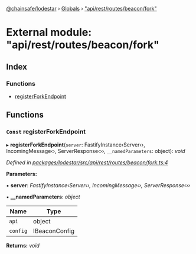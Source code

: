 [@chainsafe/lodestar](../README.md) › [Globals](../globals.md) › ["api/rest/routes/beacon/fork"](_api_rest_routes_beacon_fork_.md)

# External module: "api/rest/routes/beacon/fork"

## Index

### Functions

* [registerForkEndpoint](_api_rest_routes_beacon_fork_.md#const-registerforkendpoint)

## Functions

### `Const` registerForkEndpoint

▸ **registerForkEndpoint**(`server`: FastifyInstance‹Server‹›, IncomingMessage‹›, ServerResponse‹››, `__namedParameters`: object): *void*

*Defined in [packages/lodestar/src/api/rest/routes/beacon/fork.ts:4](https://github.com/ChainSafe/lodestar/blob/5eceb6c26/packages/lodestar/src/api/rest/routes/beacon/fork.ts#L4)*

**Parameters:**

▪ **server**: *FastifyInstance‹Server‹›, IncomingMessage‹›, ServerResponse‹››*

▪ **__namedParameters**: *object*

Name | Type |
------ | ------ |
`api` | object |
`config` | IBeaconConfig |

**Returns:** *void*
